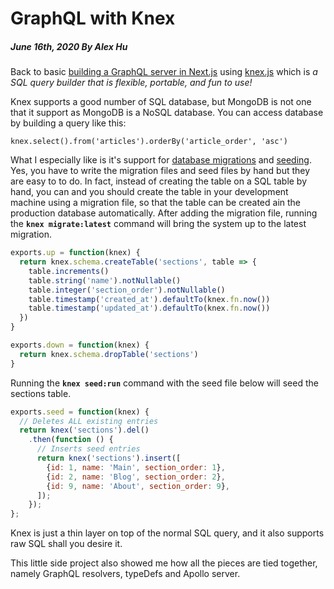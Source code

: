 # GraphQL with Knex

##### June 16th, 2020 By Alex Hu

Back to basic [building a GraphQL server in Next.js](https://www.youtube.com/watch?v=Hn5neKIfJs8)
using [knex.js](https://github.com/knex/knex) which is *a SQL query builder that is flexible, portable, and fun to use!*

Knex supports a good number of SQL database, but MongoDB is not one that it support as MongoDB is a NoSQL database.
You can access database by building a query like this:
```
knex.select().from('articles').orderBy('article_order', 'asc')
```
What I especially like is it's support for [database migrations](http://perkframework.com/v1/guides/database-migrations-knex.html)
and [seeding](https://dev.to/cesareferrari/database-seeding-with-knex-51gf). Yes, you have to write the migration files and seed files
by hand but they are easy to to do. In fact, instead of creating the table on a SQL table by hand, you can and you should create the
table in your development machine using a migration file, so that the table can be created ain the production database automatically.
After adding the migration file, running the **`knex migrate:latest`** command will bring the system up to the latest migration.

```js
exports.up = function(knex) {
  return knex.schema.createTable('sections', table => {
    table.increments()
    table.string('name').notNullable()
    table.integer('section_order').notNullable()
    table.timestamp('created_at').defaultTo(knex.fn.now())
    table.timestamp('updated_at').defaultTo(knex.fn.now())
  })
}

exports.down = function(knex) {
  return knex.schema.dropTable('sections')
}
```

Running the **`knex seed:run`** command with the seed file below will seed the sections table.

```js
exports.seed = function(knex) {
  // Deletes ALL existing entries
  return knex('sections').del()
    .then(function () {
      // Inserts seed entries
      return knex('sections').insert([
        {id: 1, name: 'Main', section_order: 1},
        {id: 2, name: 'Blog', section_order: 2},
        {id: 9, name: 'About', section_order: 9},
      ]);
    });
};
```
Knex is just a thin layer on top of the normal SQL query, and it also supports raw SQL shall you desire it.

This little side project also showed me how all the pieces are tied together, namely GraphQL resolvers, typeDefs
and Apollo server.
